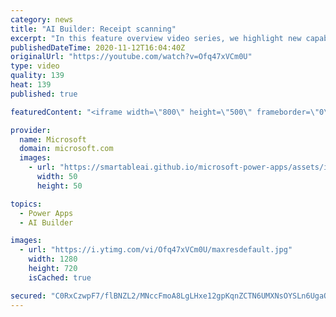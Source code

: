 ```yaml
---
category: news
title: "AI Builder: Receipt scanning"
excerpt: "In this feature overview video series, we highlight new capabilities included in the latest update to AI Builder.  Receipt scanning is a new AI Builder feature that processes receipts to identify and extract information. The AI model identifies receipt data, merchant information, total price, and taxes"
publishedDateTime: 2020-11-12T16:04:40Z
originalUrl: "https://youtube.com/watch?v=Ofq47xVCm0U"
type: video
quality: 139
heat: 139
published: true

featuredContent: "<iframe width=\"800\" height=\"500\" frameborder=\"0\" src=\"https://www.youtube.com/embed/Ofq47xVCm0U\" allow=\"accelerometer; autoplay; encrypted-media; gyroscope; picture-in-picture\" allowfullscreen></iframe>"

provider:
  name: Microsoft
  domain: microsoft.com
  images:
    - url: "https://smartableai.github.io/microsoft-power-apps/assets/images/organizations/microsoft.com-50x50.jpg"
      width: 50
      height: 50

topics:
  - Power Apps
  - AI Builder

images:
  - url: "https://i.ytimg.com/vi/Ofq47xVCm0U/maxresdefault.jpg"
    width: 1280
    height: 720
    isCached: true

secured: "C0RxCzwpF7/flBNZL2/MNccFmoA8LgLHxe12gpKqnZCTN6UMXNsOYSLn6UgaOl3hbJdoWVGqP1YYs4DAP6KgiFZu4A6RUgmOKsHP0qRRNu47RFXDzyR15/Q8qgLUToXBQgwoDScasaoatKJL2FVL7aV4EDxHPesuqVjHgYYYvqBLkE8rf/whIUv2BS2iq/FqN9zle5FZkFauF1z1ntbjvksg/9wAF2McdbI3WZBPPrL64mx0bYg1GsD1/JyTJ5VKsVbB7pgp/B5XkDC3YSkUqi5WTDgfHIsMr48HBbI2e+h3nzKfHVw2Yjct2QAwDlej+B8c3Md6ytSAEiHW+S6CUTBvAeDTz5GGLzESoUnygALPtqFUc3tjBLz+tWDdLO9BWkoFyU52BX4btMootOWSHGZM8Ru8Pfo2aB5HQETy+88WgObUlchbt7R2kAeZXEAV;ybQSyqVV0P8LbJIHoVXbbg=="
---
```


